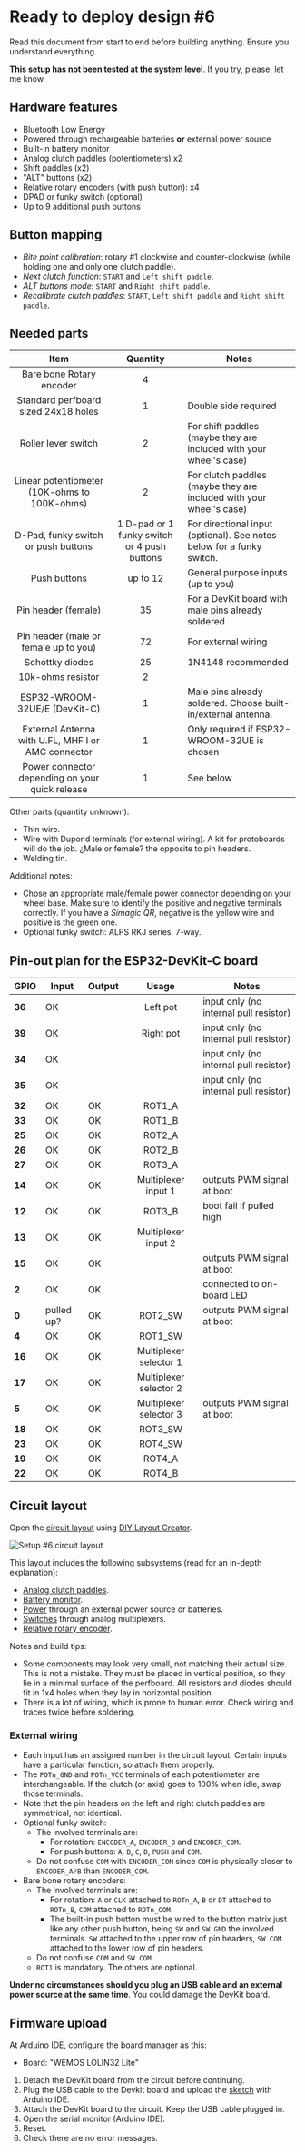# Ready to deploy design #6

Read this document from start to end before building anything. Ensure you understand everything.

**This setup has not been tested at the system level**. If you try, please, let me know.

## Hardware features

- Bluetooth Low Energy
- Powered through rechargeable batteries **or** external power source
- Built-in battery monitor
- Analog clutch paddles (potentiometers) x2
- Shift paddles (x2)
- "ALT" buttons (x2)
- Relative rotary encoders (with push button): x4
- DPAD or funky switch (optional)
- Up to 9 additional push buttons

## Button mapping

- *Bite point calibration*: rotary #1 clockwise and counter-clockwise (while holding one and only one clutch paddle).
- *Next clutch function*: `START` and `Left shift paddle`.
- *ALT buttons mode*: `START` and `Right shift paddle`.
- *Recalibrate clutch paddles*: `START`, `Left shift paddle` and `Right shift paddle`.

## Needed parts

|                      **Item**                      |                **Quantity**                 | Notes                                                                 |
| :------------------------------------------------: | :-----------------------------------------: | --------------------------------------------------------------------- |
|              Bare bone Rotary encoder              |                      4                      |                                                                       |
|        Standard perfboard sized 24x18 holes        |                      1                      | Double side required                                                  |
|                Roller lever switch                 |                      2                      | For shift paddles (maybe they are included with your wheel's case)    |
|    Linear potentiometer (10K-ohms to 100K-ohms)    |                      2                      | For clutch paddles (maybe they are included with your wheel's case)   |
|        D-Pad, funky switch or push buttons         | 1 D-pad or 1 funky switch or 4 push buttons | For directional input (optional). See notes below for a funky switch. |
|                    Push buttons                    |                  up to 12                   | General purpose inputs (up to you)                                    |
|                Pin header (female)                 |                     35                      | For a DevKit board with male pins already soldered                    |
|       Pin header (male or female up to you)        |                     72                      | For external wiring                                                   |
|                  Schottky diodes                   |                     25                      | 1N4148 recommended                                                    |
|                 10k-ohms resistor                  |                      2                      |                                                                       |
|           ESP32-WROOM-32UE/E (DevKit-C)            |                      1                      | Male pins already soldered. Choose built-in/external antenna.         |
| External Antenna with U.FL, MHF I or AMC connector |                      1                      | Only required if ESP32-WROOM-32UE is chosen                           |
|  Power connector depending on your quick release   |                      1                      | See below                                                             |

Other parts (quantity unknown):

- Thin wire.
- Wire with Dupond terminals (for external wiring). A kit for protoboards will do the job. ¿Male or female? the opposite to pin headers.
- Welding tin.

Additional notes:

- Chose an appropriate male/female power connector depending on your wheel base. Make sure to identify the positive and negative terminals correctly. If you have a *Simagic QR*, negative is the yellow wire and positive is the green one.
- Optional funky switch: ALPS RKJ series, 7-way.

## Pin-out plan for the ESP32-DevKit-C board

| **GPIO** | **Input**  | **Output** |       **Usage**        | **Notes**                              |
| -------- | ---------- | ---------- | :--------------------: | -------------------------------------- |
| **36**   | OK         |            |        Left pot        | input only (no internal pull resistor) |
| **39**   | OK         |            |       Right pot        | input only (no internal pull resistor) |
| **34**   | OK         |            |                        | input only (no internal pull resistor) |
| **35**   | OK         |            |                        | input only (no internal pull resistor) |
| **32**   | OK         | OK         |         ROT1_A         |                                        |
| **33**   | OK         | OK         |         ROT1_B         |                                        |
| **25**   | OK         | OK         |         ROT2_A         |                                        |
| **26**   | OK         | OK         |         ROT2_B         |                                        |
| **27**   | OK         | OK         |         ROT3_A         |                                        |
| **14**   | OK         | OK         |  Multiplexer input 1   | outputs PWM signal at boot             |
| **12**   | OK         | OK         |         ROT3_B         | boot fail if pulled high               |
| **13**   | OK         | OK         |  Multiplexer input 2   |                                        |
| **15**   | OK         | OK         |                        | outputs PWM signal at boot             |
| **2**    | OK         | OK         |                        | connected to on-board LED              |
| **0**    | pulled up? | OK         |        ROT2_SW         | outputs PWM signal at boot             |
| **4**    | OK         | OK         |        ROT1_SW         |                                        |
| **16**   | OK         | OK         | Multiplexer selector 1 |                                        |
| **17**   | OK         | OK         | Multiplexer selector 2 |                                        |
| **5**    | OK         | OK         | Multiplexer selector 3 | outputs PWM signal at boot             |
| **18**   | OK         | OK         |        ROT3_SW         |                                        |
| **23**   | OK         | OK         |        ROT4_SW         |                                        |
| **19**   | OK         | OK         |         ROT4_A         |                                        |
| **22**   | OK         | OK         |         ROT4_B         |                                        |

## Circuit layout

Open the [circuit layout](./setup6.diy) using [DIY Layout Creator](https://github.com/bancika/diy-layout-creator).

![Setup #6 circuit layout](./setup6.png)

This layout includes the following subsystems (read for an in-depth explanation):

- [Analog clutch paddles](../../subsystems/AnalogClutchPaddles/AnalogClutchPaddles_en.md).
- [Battery monitor](../../subsystems/BatteryMonitor/BatteryMonitor_en.md).
- [Power](../../subsystems/Power/Power_en.md) through an external power source or batteries.
- [Switches](../../subsystems/Switches/Switches_en.md) through analog multiplexers.
- [Relative rotary encoder](../../subsystems/RelativeRotaryEncoder/RelativeRotaryEncoder_en.md).

Notes and build tips:

- Some components may look very small, not matching their actual size. This is not a mistake. They must be placed in vertical position, so they lie in a minimal surface of the perfboard. All resistors and diodes should fit in 1x4 holes when they lay in horizontal position.
- There is a lot of wiring, which is prone to human error. Check wiring and traces twice before soldering.

### External wiring

- Each input has an assigned number in the circuit layout. Certain inputs have a particular function, so attach them properly.
- The `POTn_GND` and `POTn_VCC` terminals of each potentiometer are interchangeable. If the clutch (or axis) goes to 100% when idle, swap those terminals.
- Note that the pin headers on the left and right clutch paddles are symmetrical, not identical.
- Optional funky switch:
  - The involved terminals are:
    - For rotation: `ENCODER_A`, `ENCODER_B` and `ENCODER_COM`.
    - For push buttons: `A`, `B`, `C`, `D`, `PUSH` and `COM`.
  - Do not confuse `COM` with `ENCODER_COM` since `COM` is physically closer to `ENCODER_A/B` than `ENCODER_COM`.
- Bare bone rotary encoders:
  - The involved terminals are:
    - For rotation: `A` or `CLK` attached to `ROTn_A`, `B` or `DT` attached to `ROTn_B`, `COM` attached to `ROTn_COM`.
    - The built-in push button must be wired to the button matrix just like any other push button, being `SW` and `SW GND` the involved terminals. `SW` attached to the upper row of pin headers, `SW COM` attached to the lower row of pin headers.
  - Do not confuse `COM` and `SW COM`.
  - `ROT1` is mandatory. The others are optional.

**Under no circumstances should you plug an USB cable and an external power source at the same time**. You could damage the DevKit board.

## Firmware upload

At Arduino IDE, configure the board manager as this:

- Board: "WEMOS LOLIN32 Lite"
1. Detach the DevKit board from the circuit before continuing.
2. Plug the USB cable to the Devkit board and upload the [sketch](../../../../src/Firmware/Setup1/Setup1.ino) with Arduino IDE.
3. Attach the DevKit board to the circuit. Keep the USB cable plugged in.
4. Open the serial monitor (Arduino IDE).
5. Reset.
6. Check there are no error messages.
